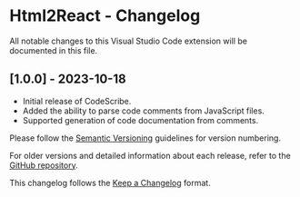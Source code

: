 # Html2React - Changelog

All notable changes to this Visual Studio Code extension will be documented in this file.

## [1.0.0] - 2023-10-18

- Initial release of CodeScribe.
- Added the ability to parse code comments from JavaScript files.
- Supported generation of code documentation from comments.


Please follow the [Semantic Versioning](https://semver.org/) guidelines for version numbering.

For older versions and detailed information about each release, refer to the [GitHub repository](https://github.com/PB2204/Html2React).

This changelog follows the [Keep a Changelog](https://keepachangelog.com/) format.